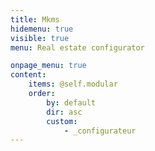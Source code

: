```yaml
---
title: Mkms
hidemenu: true
visible: true
menu: Real estate configurator

onpage_menu: true
content:
    items: @self.modular
    order:
        by: default
        dir: asc
        custom:
            - _configurateur
---
```

